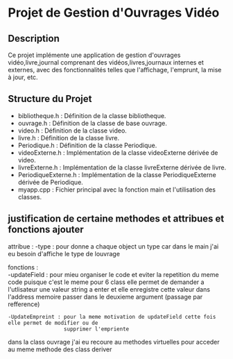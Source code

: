 # Projet de Gestion d'Ouvrages Vidéo

## Description
Ce projet implémente une application de gestion d'ouvrages vidéo,livre,journal 
comprenant des vidéos,livres,journaux internes et externes, avec des fonctionnalités telles que l'affichage, 
l'emprunt, la mise à jour, etc.

## Structure du Projet
- bibliotheque.h : Définition de la classe bibliotheque.
- ouvrage.h : Définition de la classe de base ouvrage.
- video.h : Définition de la classe video.
- livre.h : Définition de la classe livre.
- Periodique.h : Définition de la classe Periodique.
- videoExterne.h : Implémentation de la classe videoExterne dérivée de video.
- livreExterne.h : Implémentation de la classe livreExterne dérivée de livre.
- PeriodiqueExterne.h : Implémentation de la classe PeriodiqueExterne dérivée de Periodique.
- myapp.cpp : Fichier principal avec la fonction main et l'utilisation des classes.

## justification de certaine methodes et attribues et fonctions ajouter 

attribue :
    -type : pour donne a chaque object un type car dans le main j'ai eu besoin d'affiche le type de louvrage

fonctions :  
    -updateField : pour mieu organiser le code et eviter la repetition du meme code 
                   puisque c'est le meme pour 6 class elle permet de demander a l'utlisateur
                   une valeur string a enter et elle enregistre cette valeur dans l'address memoire
                   passer dans le deuxieme argument (passage par refference)
   
    -UpdateEmpreint : pour la meme motivation de updateField cette fois elle permet de modifier ou de 
                      supprimer l'empriente

dans la class ouvrage j'ai eu recoure au methodes virtuelles pour acceder au meme methode des class deriver
